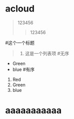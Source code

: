 # acloud
> 123456
>>123456

#这个一个标题
>1. 这是一个列表项
#无序
- Green
- blue
#有序
1.	Red
2.	Green
3.	blue

# aaaaaaaaaaa